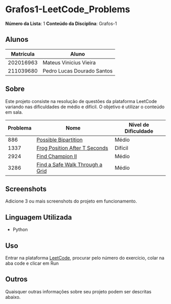 # Grafos1-LeetCode_Problems

**Número da Lista**: 1
**Conteúdo da Disciplina**: Grafos-1

## Alunos

| Matrícula | Aluno                      |
| ---------- | -------------------------- |
| 202016963  | Mateus Vinicius Vieira     |
| 211039680  | Pedro Lucas Dourado Santos |

## Sobre

Este projeto consiste na resolução de questões da plataforma LeetCode variando nas dificuldades de médio e difícil. O objetivo é utilizar o conteúdo em sala.

| Problema | Nome                                                                                                                                                    | Nível de Dificuldade |
| -------- | ------------------------------------------------------------------------------------------------------------------------------------------------------- | --------------------- |
| 886      | [Possible Bipartition](https://leetcode.com/problems/possible-bipartition/?envType=problem-list-v2&envId=graph&difficulty=MEDIUM)                          | Médio                |
| 1337     | [Frog Position After T Seconds](https://leetcode.com/problems/frog-position-after-t-seconds/description/?envType=problem-list-v2&envId=graph)              | Difícil              |
| 2924     | [Find Champion II](https://leetcode.com/problems/find-champion-ii/description/?envType=problem-list-v2&envId=graph)                                        | Médio                |
| 3286     | [Find a Safe Walk Through a Grid](https://leetcode.com/problems/minimum-time-to-visit-disappearing-nodes/description/?envType=problem-list-v2&envId=graph) | Médio                |

## Screenshots

Adicione 3 ou mais screenshots do projeto em funcionamento.

## Linguagem Utilizada

- Python

## Uso

Entrar na plataforma [LeetCode](https://leetcode.com/), procurar pelo número do exercício, colar na aba code e clicar em Run

## Outros

Quaisquer outras informações sobre seu projeto podem ser descritas abaixo.
